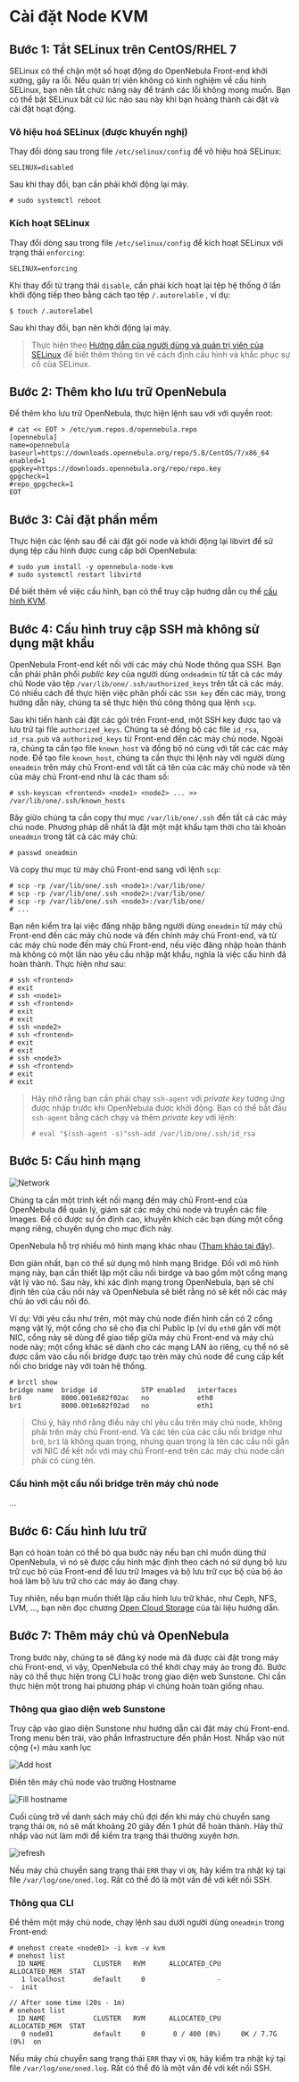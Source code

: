 # Cài đặt Node KVM

## Bước 1: Tắt SELinux trên CentOS/RHEL 7

SELinux có thể chặn một số hoạt động do OpenNebula Front-end khởi xướng, gây ra lỗi. 
Nếu quản trị viên không có kinh nghiệm về cấu hình SELinux, bạn nên tắt chức năng này để tránh các lỗi không mong muốn. 
Bạn có thể bật SELinux bất cứ lúc nào sau này khi bạn hoàng thành cài đặt và cài đặt hoạt động.

### Vô hiệu hoá SELinux (được khuyến nghị)

Thay đổi dòng sau trong file `/etc/selinux/config` để vô hiệu hoá SELinux:

```
SELINUX=disabled
```

Sau khi thay đổi, bạn cần phải khởi động lại máy.

```
# sudo systemctl reboot
```

### Kích hoạt SELinux

Thay đổi dòng sau trong file `/etc/selinux/config` để kích hoạt SELinux với trạng thái `enforcing`: 

```
SELINUX=enforcing
```

Khi thay đổi từ trạng thái `disable`, cần phải kích hoạt lại tệp hệ thống ở lần khởi động tiếp theo bằng cách tạo tệp `/.autorelable`
, ví dụ:

```
$ touch /.autorelabel
```

Sau khi thay đổi, bạn nên khởi động lại máy.

> Thực hiện theo [Hướng dẫn của người dùng và quản trị viên của SELinux](https://access.redhat.com/documentation/en-us/red_hat_enterprise_linux/7/html/selinux_users_and_administrators_guide/) để biết thêm thông tin về cách định cấu hình và khắc phục sự
> cố của SELinux.

## Bước 2: Thêm kho lưu trữ OpenNebula

Để thêm kho lưu trữ OpenNebula, thực hiện lệnh sau với với quyền root:

```
# cat << EOT > /etc/yum.repos.d/opennebula.repo
[opennebula]
name=opennebula
baseurl=https://downloads.opennebula.org/repo/5.8/CentOS/7/x86_64
enabled=1
gpgkey=https://downloads.opennebula.org/repo/repo.key
gpgcheck=1
#repo_gpgcheck=1
EOT
```

## Bước 3: Cài đặt phần mềm

Thực hiện các lệnh sau để cài đặt gói node và khởi động lại libvirt để sử dụng tệp cấu hình được cung cấp bởi OpenNebula:

```
# sudo yum install -y opennebula-node-kvm
# sudo systemctl restart libvirtd
```

Để biết thêm về việc cấu hình, bạn có thể truy cập hướng dẫn cụ thể [cấu hình KVM](http://docs.opennebula.org/5.8/deployment/open_cloud_host_setup/kvm_driver.html#kvmg).

## Bước 4: Cấu hình truy cập SSH mà không sử dụng mật khẩu

OpenNebula Front-end kết nối với các máy chủ Node thông qua SSH. Bạn cần phải phân phối *public key* của người dùng `ondeadmin` từ tất cả các máy chủ Node vào tệp `/var/lib/one/.ssh/authorized_keys` trên tất cả các máy. Có nhiều cách để thực hiện việc phân phối  các `SSH key` đến các máy, trong hướng dẫn này, chúng ta sẽ thực hiện thủ công thông qua lệnh `scp`.

Sau khi tiến hành cài đặt các gói trên Front-end, một SSH key được tạo và lưu trữ tại file `authorized_keys`. Chúng ta sẽ đồng bộ 
các file `id_rsa`, `id_rsa.pub` và `authorized_keys` từ Front-end đến các máy chủ node. Ngoài ra, chúng ta cần tạo file `known_host` và đồng bộ nó cùng với tất các các máy node. Để tạo file `known_host`, chúng ta cần thực thi lệnh này với người dùng `oneadmin` trên máy chủ Front-end với tất cả tên của các máy chủ node và tên của máy chủ Front-end như là các tham số:

```
# ssh-keyscan <frontend> <node1> <node2> ... >> /var/lib/one/.ssh/known_hosts
```

Bây giừo chúng ta cần copy thư mục `/var/lib/one/.ssh` đến tất cả các máy chủ node. Phương pháp dễ nhất là đặt một mật khẩu tạm thời cho tài khoản `oneadmin` trong tất cả các máy chủ:

```
# passwd oneadmin
```

Và copy thư mục từ máy chủ Front-end sang với lệnh `scp`:

```
# scp -rp /var/lib/one/.ssh <node1>:/var/lib/one/
# scp -rp /var/lib/one/.ssh <node2>:/var/lib/one/
# scp -rp /var/lib/one/.ssh <node3>:/var/lib/one/
# ...
```

Bạn nên kiểm tra lại việc đăng nhập băng người dùng `oneadmin` từ máy chủ Front-end đến các máy chủ node và đến chính máy chủ Front-end, và từ các máy chủ node đến máy chủ Front-end, nếu việc đăng nhập hoàn thành mà không có một lần nào yêu cầu nhập mật khẩu, nghĩa là việc cấu hình đã hoàn thành. Thực hiện như sau:

```
# ssh <frontend>
# exit
# ssh <node1>
# ssh <frontend>
# exit
# exit
# ssh <node2>
# ssh <frontend>
# exit
# exit
# ssh <node3>
# ssh <frontend>
# exit
# exit
```

> Hãy nhớ rằng bạn cần phải chạy `ssh-agent` với *private key* tương ứng được nhập trước khi OpenNebula được khởi động.
> Bạn có thể bắt đầu `ssh-agent` bằng cách chạy và thêm _private key_ với lệnh:
>
> ```
> # eval "$(ssh-agent -s)"ssh-add /var/lib/one/.ssh/id_rsa
> ```

## Bước 5: Cấu hình mạng

![Network](http://docs.opennebula.org/5.8/_images/network-02.png)

Chúng ta cần một trình kết nối mạng đến máy chủ Front-end của OpenNebula để quản lý, giám sát các máy chủ node và truyền các file Images. Để có được sự ổn định cao, khuyến khích các bạn dùng một cổng mạng riêng, chuyên dụng cho mục đích này.

OpenNebula hỗ trợ nhiều mô hình mạng khác nhau ([Tham khảo tại đây](http://docs.opennebula.org/5.8/deployment/open_cloud_networking_setup/overview.html#nm)).

Đơn giản nhất, bạn có thể sử dụng mô hình mạng Bridge. Đối với mô hình mạng này, bạn cần thiết lập một cầu nối birdge và bao gồm một cổng mạng vật lý vào nó. Sau này, khi xác định mạng trong OpenNebula, bạn sẽ chỉ định tên của cầu nối này và OpenNebula sẽ biết rằng nó sẽ kết nối các máy chủ ảo với cầu nối đó. 

Ví dụ: Với yêu cầu như trên, một máy chủ node điển hình cần có 2 cổng mạng vật lý, một cổng cho sẽ cho địa chỉ Public Ip (ví dụ `eth0` gắn với một NIC, cổng này sẽ dùng để giao tiếp giữa máy chủ Front-end và máy chủ node này; một cổng khác sẽ dành cho các mạng LAN ảo riêng, cụ thể nó sẽ được cắm vào cầu nối bridge được tạo trên máy chủ node để cung cấp kết nối cho bridge này với toàn hệ thống.

```
# brctl show
bridge name  bridge id           STP enabled   interfaces
br0          8000.001e682f02ac   no            eth0
br1          8000.001e682f02ad   no            eth1
```

> Chú ý, hãy nhớ rằng điều này chỉ yêu cầu trên máy chủ node, không phải trên máy chủ Front-end. Và các tên của các cầu nối bridge
> như `br0`, `br1` là không quan trọng, nhưng quan trọng là tên các cầu nối gắn với NIC để kết nối với máy chủ Front-end trên các
> máy chủ node cần phải có cùng tên.

### Cấu hình một cầu nối bridge trên máy chủ node

...


## Bước 6: Cấu hình lưu trữ

Bạn có hoàn toàn có thể bỏ qua bước này nếu bạn chỉ muốn dùng thử OpenNebula, vì nó sẽ được cấu hình mặc định theo cách nó sử dụng
bộ lưu trữ cục bộ của Front-end để lưu trữ Images và bộ lưu trữ cục bộ của bộ ảo hoá làm bộ lưu trữ cho các máy ảo đang chạy.

Tuy nhiên, nếu bạn muốn thiết lập cấu hình lưu trữ khác, như Ceph, NFS, LVM, ..., bạn nên đọc chương [Open Cloud Storage](http://docs.opennebula.org/5.8/deployment/open_cloud_storage_setup/overview.html#storage) của tài liệu hướng dẫn.

## Bước 7: Thêm máy chủ và OpenNebula

Trong bước này, chúng ta sẽ đăng ký node mà đã được cài đặt trong máy chủ Front-end, vì vậy, OpenNebula có thể khởi chạy máy ảo trong đó. Bước này có thể thực hiện trong CLI hoặc trong giao diện web Sunstone. Chỉ cần thực hiện một trong hai phương pháp vì chúng hoàn toàn giống nhau.

### Thông qua giao diện web Sunstone

Truy cập vào giao diện Sunstone như hướng dẫn cài đặt máy chủ Front-end. Trong menu bên trái, vào phần Infrastructure đến phần Host. Nhấp vào nút cộng (`+`) màu xanh lục

![Add host](http://docs.opennebula.org/5.8/_images/sunstone_select_create_host.png)

Điền tên máy chủ node vào trường Hostname

![Fill hostname](http://docs.opennebula.org/5.8/_images/sunstone_create_host_dialog.png)

Cuối cùng trở về danh sách máy chủ đợi đến khi máy chủ chuyển sang trạng thái `ON`, nó sẽ mất khoảng 20 giây đến 1 phút để hoàn thành. Hảy thử nhấp vào nút làm mới để kiểm tra trạng thái thường xuyên hơn.

![refresh](http://docs.opennebula.org/5.8/_images/sunstone_list_hosts.png)

Nếu máy chủ chuyển sang trạng thái `ERR` thay vì `ON`, hãy kiểm tra nhật ký tại file `/var/log/one/oned.log`. Rất có thể đó là một vấn đề với kết nối SSH.

### Thông qua CLI

Để thêm một máy chủ node, chạy lệnh sau dưới người dùng `oneadmin` trong Front-end:

```
# onehost create <node01> -i kvm -v kvm
# onehost list
  ID NAME            CLUSTER   RVM      ALLOCATED_CPU      ALLOCATED_MEM  STAT
   1 localhost       default     0                  -                  -  init

// After some time (20s - 1m)
# onehost list
  ID NAME            CLUSTER   RVM      ALLOCATED_CPU      ALLOCATED_MEM  STAT
   0 node01          default     0       0 / 400 (0%)     0K / 7.7G (0%)  on
```

Nếu máy chủ chuyển sang trạng thái `ERR` thay vì `ON`, hãy kiểm tra nhật ký tại file `/var/log/one/oned.log`. Rất có thể đó là một vấn đề với kết nối SSH.
